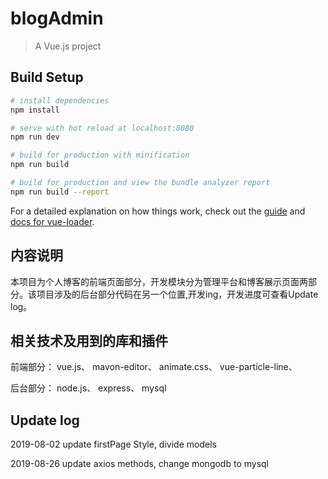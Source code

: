 # blogAdmin

> A Vue.js project

## Build Setup

``` bash
# install dependencies
npm install

# serve with hot reload at localhost:8080
npm run dev

# build for production with minification
npm run build

# build for production and view the bundle analyzer report
npm run build --report
```

For a detailed explanation on how things work, check out the [guide](http://vuejs-templates.github.io/webpack/) and [docs for vue-loader](http://vuejs.github.io/vue-loader).

## 内容说明
本项目为个人博客的前端页面部分，开发模块分为管理平台和博客展示页面两部分。该项目涉及的后台部分代码在另一个位置,开发ing，开发进度可查看Update log。

## 相关技术及用到的库和插件
前端部分：
vue.js、
mavon-editor、
animate.css、
vue-particle-line、

后台部分：
node.js、
express、
mysql


## Update log
2019-08-02 update firstPage Style, divide models

2019-08-26 update axios methods, change mongodb to mysql
